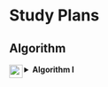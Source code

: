 <h1>Study Plans</h1>

<h2>Algorithm</h2>

<details>
    <summary>
    <img src="https://assets.leetcode.com/static_assets/others/algorithm_I.png" height="24" align="left">
    <b>Algorithm I</b>
    </summary>
    <br>
    <p>
    In mathematics and computer science, an algorithm is defined as a process or set of rules to be followed in calculations or other problem-solving operations. This practical method is often used in calculations, data processing, and automatic reasoning because it contains clear and concise instructions and can be executed in limited time and space complexities.
    </p>   

<h2>Day 1 - Binary Search</h2>

<h3>
<a href="https://leetcode.com/problems/binary-search/">704. Binary Search</a>
<h3>

<h4>
<a href="../701-800/704/">Solution</a>
</h4>

</details>
